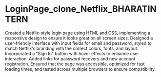 # LoginPage_clone_Netflix_BHARATINTERN
Created a Netflix-style login page using HTML and CSS, implementing a responsive design to ensure it looks great on all screen sizes. Designed a user-friendly interface with input fields for email and password, styled to match Netflix's branding with the correct colors, fonts, and layout. Incorporated a "Sign In" button with hover effects to enhance user interaction. Added links for password recovery and new account registration. Ensured that the page was accessible, optimized for fast loading times, and tested across multiple browsers to ensure compatibility.
